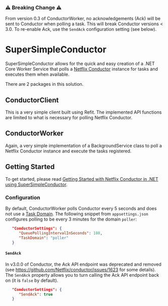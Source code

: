 ### ⚠️ Breaking Change ⚠️

From version 0.3 of ConductorWorker, no acknowledgements (Ack) will be sent to Conductor when polling a task. This will break Conductor versions < 3.0. To re-enable Ack, use the `SendAck` configuration setting (see below).

# SuperSimpleConductor

SuperSimpleConductor allows for the quick and easy creation of a .NET Core Worker Service that polls a [Netflix Conductor](https://netflix.github.io/conductor/) instance for tasks and executes them when available.

There are 2 packages in this solution.

## ConductorClient

This is a very simple client built using Refit. The implemented API functions are limited to what is necessary for polling Netflix Conductor.

## ConductorWorker

Again, a very simple implementation of a BackgroundService class to poll a Netflix Conductor instance and execute the tasks registered.

## Getting Started

To get started, please read [Getting Started with Netflix Conductor in .NET using SuperSimpleConductor](https://betterprogramming.pub/getting-started-with-netflix-conductor-in-net-using-supersimpleconductor-ed8a02120c1).

### Configuration

By default, ConductorWorker polls Conductor every 5 seconds and does not use a [Task Domain](https://netflix.github.io/conductor/configuration/taskdomains/). The following snippet from `appsettings.json` configures polling to be every 3 minutes for the domain `poller`:

```json
   "ConductorSettings": {
      "QueuePollingIntervalInSeconds": 180,
      "TaskDomain": "poller"
   }
```

#### `SendAck`

In v3.0.0 of Conductor, the Ack API endpoint was deprecated and removed (see https://github.com/Netflix/conductor/issues/1623 for some details). The `SendAck` property allows you to turn calling the Ack API endpoint back on (it is `false` by default).

```json
   "ConductorSettings": {
      "SendAck": true
   }
```
